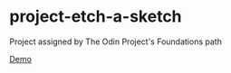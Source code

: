 # project-etch-a-sketch
Project assigned by The Odin Project's Foundations path

[Demo](https://saad-hu.github.io/project-etch-a-sketch/)